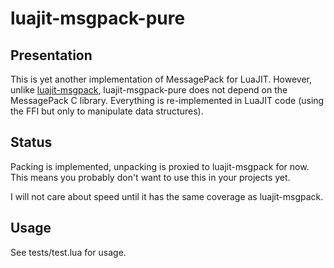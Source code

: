 # luajit-msgpack-pure

## Presentation

This is yet another implementation of MessagePack for LuaJIT.
However, unlike [luajit-msgpack](https://github.com/catwell/luajit-msgpack),
luajit-msgpack-pure does not depend on the MessagePack C library.
Everything is re-implemented in LuaJIT code (using the FFI but only to
manipulate data structures).

## Status

Packing is implemented, unpacking is proxied to luajit-msgpack for now.
This means you probably don't want to use this in your projects yet.

I will not care about speed until it has the same coverage as luajit-msgpack.

## Usage

See tests/test.lua for usage.
